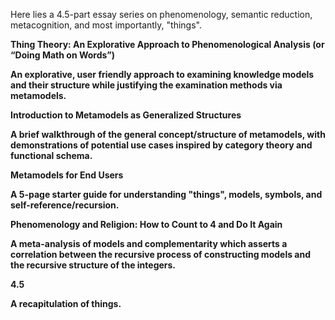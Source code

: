 Here lies a 4.5-part essay series on phenomenology, semantic reduction, metacognition, and most importantly, "things".


<b>Thing Theory: An Explorative Approach to Phenomenological Analysis (or “Doing Math on Words”)<b>

An explorative, user friendly approach to examining knowledge models and their structure while justifying the examination methods via metamodels.


Introduction to Metamodels as Generalized Structures

A brief walkthrough of the general concept/structure of metamodels, with demonstrations of potential use cases inspired by category theory and functional schema.


Metamodels for End Users

A 5-page starter guide for understanding "things", models, symbols, and self-reference/recursion.


Phenomenology and Religion: How to Count to 4 and Do It Again

A meta-analysis of models and complementarity which asserts a correlation between the recursive process of constructing models and the recursive structure of the integers.


4.5

A recapitulation of things.
